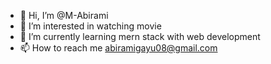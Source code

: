 - 👋 Hi, I’m @M-Abirami
- 👀 I’m interested in watching movie
- 🌱 I’m currently learning mern stack with web development
- 📫 How to reach me abiramigayu08@gmail.com

<!---
M-Abirami/M-Abirami is a ✨ special ✨ repository because its `README.md` (this file) appears on your GitHub profile.
You can click the Preview link to take a look at your changes.
--->

